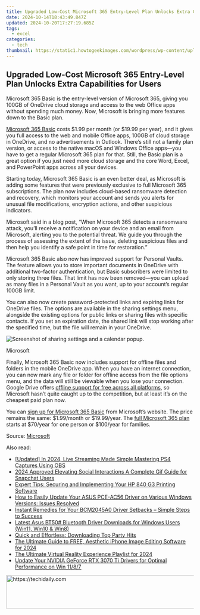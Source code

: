 ```yaml
---
title: Upgraded Low-Cost Microsoft 365 Entry-Level Plan Unlocks Extra Capabilities for Users
date: 2024-10-14T18:43:49.847Z
updated: 2024-10-20T17:27:19.685Z
tags:
  - excel
categories:
  - tech
thumbnail: https://static1.howtogeekimages.com/wordpress/wp-content/uploads/2021/03/10fb15c7.png
---
```


## Upgraded Low-Cost Microsoft 365 Entry-Level Plan Unlocks Extra Capabilities for Users

Microsoft 365 Basic is the entry-level version of Microsoft 365, giving you 100GB of OneDrive cloud storage and access to the web Office apps without spending much money. Now, Microsoft is bringing more features down to the Basic plan.

[Microsoft 365 Basic](https://www.microsoft.com/en-us/microsoft-365/p/microsoft-365-basic/cfq7ttc0ktxs?activetab=pivot:overviewtab) costs $1.99 per month (or $19.99 per year), and it gives you full access to the web and mobile Office apps, 100GB of cloud storage in OneDrive, and no advertisements in Outlook. There’s still not a family plan version, or access to the native macOS and Windows Office apps—you have to get a regular Microsoft 365 plan for that. Still, the Basic plan is a great option if you just need more cloud storage and the core Word, Excel, and PowerPoint apps across all your devices.

 Starting today, Microsoft 365 Basic is an even better deal, as Microsoft is adding some features that were previously exclusive to full Microsoft 365 subscriptions. The plan now includes cloud-based ransomware detection and recovery, which monitors your account and sends you alerts for unusual file modifications, encryption actions, and other suspicious indicators.

 Microsoft said in a blog post, “When Microsoft 365 detects a ransomware attack, you’ll receive a notification on your device and an email from Microsoft, alerting you to the potential threat. We guide you through the process of assessing the extent of the issue, deleting suspicious files and then help you identify a safe point in time for restoration.”

 Microsoft 365 Basic also now has improved support for Personal Vaults. The feature allows you to store important documents in OneDrive with additional two-factor authentication, but Basic subscribers were limited to only storing three files. That limit has now been removed—you can upload as many files in a Personal Vault as you want, up to your account’s regular 100GB limit.

 You can also now create password-protected links and expiring links for OneDrive files. The options are available in the sharing settings menu, alongside the existing options for public links or sharing files with specific contacts. If you set an expiration date, the shared link will stop working after the specified time, but the file will remain in your OneDrive.

![Screenshot of sharing settings and a calendar popup.](https://static1.howtogeekimages.com/wordpress/wp-content/uploads/2024/03/password-sharing-image-1.jpeg) 

Microsoft

 Finally, Microsoft 365 Basic now includes support for offline files and folders in the mobile OneDrive app. When you have an internet connection, you can now mark any file or folder for offline access from the file options menu, and the data will still be viewable when you lose your connection. Google Drive offers [offline support for free across all platforms](https://support.google.com/drive/answer/2375012), so Microsoft hasn’t quite caught up to the competition, but at least it’s on the cheapest paid plan now.

 You can [sign up for Microsoft 365 Basic](https://www.microsoft.com/en-us/microsoft-365/p/microsoft-365-basic/cfq7ttc0ktxs?activetab=pivot:overviewtab) from Microsoft’s website. The price remains the same: $1.99/month or $19.99/year. The [full Microsoft 365 plan](https://www.microsoft.com/en-us/microsoft-365/buy/compare-all-microsoft-365-products) starts at $70/year for one person or $100/year for families.

 Source: [Microsoft](https://techcommunity.microsoft.com/t5/microsoft-onedrive-blog/onedrive-security-and-mobile-features-now-available-for/ba-p/4096285)

<ins class="adsbygoogle"
     style="display:block"
     data-ad-format="autorelaxed"
     data-ad-client="ca-pub-7571918770474297"
     data-ad-slot="1223367746"></ins>

<ins class="adsbygoogle"
     style="display:block"
     data-ad-client="ca-pub-7571918770474297"
     data-ad-slot="8358498916"
     data-ad-format="auto"
     data-full-width-responsive="true"></ins>

<span class="atpl-alsoreadstyle">Also read:</span>
<div><ul>
<li><a href="https://on-screen-recording.techidaily.com/updated-in-2024-live-streaming-made-simple-mastering-ps4-captures-using-obs/"><u>[Updated] In 2024, Live Streaming Made Simple Mastering PS4 Captures Using OBS</u></a></li>
<li><a href="https://snapchat-videos.techidaily.com/2024-approved-elevating-social-interactions-a-complete-gif-guide-for-snapchat-users/"><u>2024 Approved Elevating Social Interactions A Complete Gif Guide for Snapchat Users</u></a></li>
<li><a href="https://win-dash.techidaily.com/expert-tips-securing-and-implementing-your-hp-840-g3-printing-software/"><u>Expert Tips: Securing and Implementing Your HP 840 G3 Printing Software</u></a></li>
<li><a href="https://win-dash.techidaily.com/how-to-easily-update-your-asus-pce-ac56-driver-on-various-windows-versions-issues-resolved/"><u>How to Easily Update Your ASUS PCE-AC56 Driver on Various Windows Versions: Issues Resolved</u></a></li>
<li><a href="https://win-dash.techidaily.com/instant-remedies-for-your-bcm2045a0-driver-setbacks-simple-steps-to-success/"><u>Instant Remedies for Your BCM2045A0 Driver Setbacks – Simple Steps to Success</u></a></li>
<li><a href="https://win-dash.techidaily.com/latest-asus-bt50-bluetooth-driver-downloads-for-windows-users-win11-win10-and-win8/"><u>Latest Asus BT50# Bluetooth Driver Downloads for Windows Users (Win11, Win10 & Win8)</u></a></li>
<li><a href="https://tech-haven.techidaily.com/quick-and-effortless-downloading-top-party-hits/"><u>Quick and Effortless: Downloading Top Party Hits</u></a></li>
<li><a href="https://article-posts.techidaily.com/the-ultimate-guide-to-free-aesthetic-iphone-image-editing-software-for-2024/"><u>The Ultimate Guide to FREE, Aesthetic iPhone Image Editing Software for 2024</u></a></li>
<li><a href="https://facebook-video-share.techidaily.com/the-ultimate-virtual-reality-experience-playlist-for-2024/"><u>The Ultimate Virtual Reality Experience Playlist for 2024</u></a></li>
<li><a href="https://hardware-updates.techidaily.com/update-your-nvidia-geforce-rtx-3070-ti-drivers-for-optimal-performance-on-win-1187/"><u>Update Your NVIDIA GeForce RTX 3070 Ti Drivers for Optimal Performance on Win 11/8/7</u></a></li>
</ul></div>

<!-- affiliate ads begin -->
<a href="https://appsumo.8odi.net/c/5597632/2100542/7443" target="_top" id="2100542">
  <img src="//a.impactradius-go.com/display-ad/7443-2100542" border="0" alt="https://techidaily.com" width="728" height="90"/>
</a>
<img height="0" width="0" src="https://appsumo.8odi.net/i/5597632/2100542/7443" style="position:absolute;visibility:hidden;" border="0" />
<!-- affiliate ads end -->

